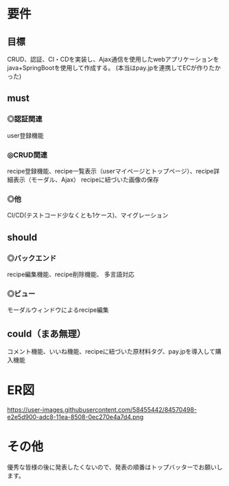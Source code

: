 # 要件
## 目標
CRUD、認証、CI・CDを実装し、Ajax通信を使用したwebアプリケーションをjava+SpringBootを使用して作成する。
(本当はpay.jpを連携してECが作りたかった)

## must
### ◎認証関連
user登録機能

### ◎CRUD関連
recipe登録機能、recipe一覧表示（userマイページとトップページ）、recipe詳細表示（モーダル、Ajax）
recipeに紐づいた画像の保存

### ◎他
CI/CD(テストコード少なくとも1ケース)、マイグレーション

## should
### ◎バックエンド
recipe編集機能、recipe削除機能、
多言語対応

### ◎ビュー
モーダルウィンドウによるrecipe編集

## could（まあ無理）
コメント機能、いいね機能、recipeに紐づいた原材料タグ、pay.jpを導入して購入機能

# ER図

https://user-images.githubusercontent.com/58455442/84570498-e2e5d900-adc8-11ea-8508-0ec270e4a7d4.png


# その他

優秀な皆様の後に発表したくないので、発表の順番はトップバッターでお願いします。
